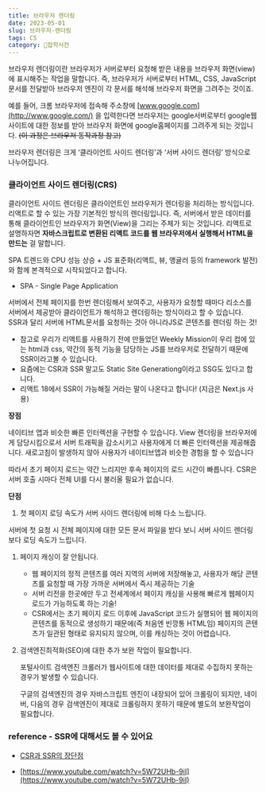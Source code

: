 ```yaml
---
title: 브라우저 렌더링
date: 2023-05-01
slug: 브라우저-렌더링
tags: CS
category: 🙏잡학사전
---
```


브라우저 렌더링이란 브라우저가 서버로부터 요청해 받은 내용을 브라우저 화면(view)에 표시해주는 작업을 말합니다. 즉, 브라우저가 서버로부터 HTML, CSS, JavaScript 문서를 전달받아 브라우저 엔진이 각 문서를 해석해 브라우저 화면을 그려주는 것이죠.

예를 들어, 크롬 브라우저에 접속해 주소창에 [www.google.com](http://www.google.com/) 을 입력한다면 브라우저는 google서버로부터 google웹사이트에 대한 정보를 받아 브라우저 화면에 google홈페이지를 그려주게 되는 것입니다. ~~(이 과정은 브라우저 동작과정 참고)~~

브라우저 렌더링은 크게 ‘클라이언트 사이드 렌더링’과 ‘서버 사이드 렌더링’ 방식으로 나누어집니다.

### 클라이언트 사이드 렌더링(CRS)

클라이언트 사이드 렌더링은 클라이언트인 브라우저가 렌더링을 처리하는 방식입니다. 리액트로 할 수 있는 가장 기본적인 방식의 렌더링입니다. 즉, 서버에서 받은 데이터를 통해 클라이언트인 브라우저가 화면(View)을 그리는 주체가 되는 것입니다. 리액트로 설명하자면 **자바스크립트로 변환된 리액트 코드를 웹 브라우저에서 실행해서 HTML을 만드는** 걸 말합니다.

SPA 트렌드와 CPU 성능 상승 + JS 표준화(리액트, 뷰, 앵귤러 등의 framework 발전)와 함께 본격적으로 시작되었다고 합니다.

- SPA - Single Page Application

서버에서 전체 페이지를 한번 렌더링해서 보여주고, 사용자가 요청할 때마다 리소스를 서버에서 제공받아 클라이언트가 해석하고 렌더링하는 방식이라고 할 수 있습니다. SSR과 달리 서버에 HTML문서를 요청하는 것아 아니라JS로 콘텐츠를 렌더링 하는 것!

- 참고로 우리가 리액트를 사용하기 전에 만들었던 Weekly Mission이 우리 컴에 있는 html과 css, 약간의 동적 기능을 담당하는 JS를 브라우저로 전달하기 때문에 SSR이라고볼 수 있습니다.
- 요즘에는 CSR과 SSR 말고도 Static Site Generationg이라고 SSG도 있다고 합니다.
- 리액트 18에서 SSR이 가능해질 거라는 말이 나온다고 합니다! (지금은 Next.js 사용)

**장점**

네이티브 앱과 비슷한 빠른 인터렉션을 구현할 수 있습니다. View 렌더링을 브라우저에게 담당시킴으로서 서버 트래픽을 감소시키고 사용자에게 더 빠른 인터랙션을 제공해줍니다. 새로고침이 발생하지 않아 사용자가 네이티브앱과 비슷한 경험을 할 수 있습니다

따라서 초기 페이지 로드는 약간 느리지만 후속 페이지의 로드 시간이 빠릅니다. CSR은 서버 호출 시마다 전체 UI를 다시 불러올 필요가 없습니다.

**단점**

1. 첫 페이지 로딩 속도가 서버 사이드 렌더링에 비해 다소 느립니다.

서버에 첫 요청 시 전체 페이지에 대한 모든 문서 파일을 받다 보니 서버 사이드 렌더링보다 로딩 속도가 느립니다.

1. 페이지 캐싱이 잘 안됩니다.
   - 웹 페이지의 정적 콘텐츠를 여러 지역의 서버에 저장해놓고, 사용자가 해당 콘텐츠를 요청할 때 가장 가까운 서버에서 즉시 제공하는 기술
   - 서버 리전을 한곳에만 두고 전세계에서 페이지 캐싱을 사용해 빠르게 웹페이지 로드가 가능하도록 하는 기술!
   - CSR에서는 초기 페이지 로드 이후에 JavaScript 코드가 실행되어 웹 페이지의 콘텐츠를 동적으로 생성하기 때문에(즉 처음엔 빈깡통 HTML임) 페이지의 콘텐츠가 일관된 형태로 유지되지 않으며, 이를 캐싱하는 것이 어렵습니다.
2. 검색엔진최적화(SEO)에 대한 추가 보완 작업이 필요합니다.

   포털사이트 검색엔진 크롤러가 웹사이트에 대한 데이터를 제대로 수집하지 못하는 경우가 발생할 수 있습니다.

   구글의 검색엔진의 경우 자바스크립트 엔진이 내장되어 있어 크롤링이 되지만, 네이버, 다음의 경우 검색엔진이 제대로 크롤링하지 못하기 때문에 별도의 보완작업이 필요합니다.

### reference - SSR에 대해서도 볼 수 있어요

- [CSR과 SSR의 장단점](https://www.startupcode.kr/company/blog/archives/12)

- [https://www.youtube.com/watch?v=5W72UHb-9iI](https://www.youtube.com/watch?v=5W72UHb-9iI)
